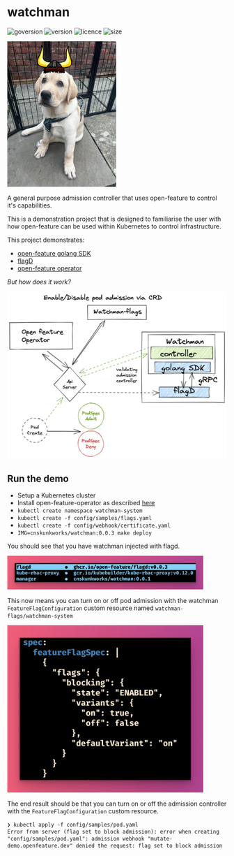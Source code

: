 # watchman

![goversion](https://img.shields.io/github/go-mod/go-version/open-feature/watchman/main)
![version](https://img.shields.io/badge/version-pre--alpha-green)
![licence](https://img.shields.io/github/license/open-feature/watchman)
![size](https://img.shields.io/github/repo-size/open-feature/watchman)

<img src="images/doggo.jpeg" width="250px;" />

A general purpose admission controller that uses open-feature to control it's capabilities.

This is a demonstration project that is designed to familiarise the user with how open-feature can be used within Kubernetes to control infrastructure. 

This project demonstrates:

- [open-feature golang SDK](https://github.com/open-feature/golang-sdk)
- [flagD](https://github.com/open-feature/flagd)
- [open-feature operator](https://github.com/open-feature/open-feature-operator)

_But how does it work?_

<img src="images/003.png" width="850px;">

## Run the demo

- Setup a Kubernetes cluster
- Install open-feature-operator as described [here](https://github.com/open-feature/open-feature-operator#deploy-the-latest-release)
- `kubectl create namespace watchman-system`
- `kubectl create -f config/samples/flags.yaml`
- `kubectl create -f config/webhook/certificate.yaml`
- `IMG=cnskunkworks/watchman:0.0.3 make deploy`

You should see that you have watchman injected with flagd.

<img src="images/001.png" width="450px;">

This now means you can turn on or off pod admission with the watchman `FeatureFlagConfiguration` custom resource named `watchman-flags/watchman-system`

<img src="images/002.png" width="450px;">

The end result should be that you can turn on or off the admission controller with the `FeatureFlagConfiguration` custom resource.

```
❯ kubectl apply -f config/samples/pod.yaml
Error from server (flag set to block admission): error when creating "config/samples/pod.yaml": admission webhook "mutate-demo.openfeature.dev" denied the request: flag set to block admission
```
